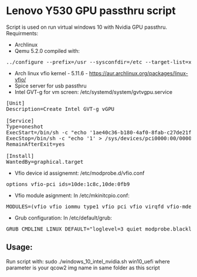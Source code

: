 # Lenovo Y530 GPU passthru script

Script is used on run virtual windows 10 with Nvidia GPU passthru.
Requirments:
* Archlinux
* Qemu 5.2.0 compiled with: 
<pre>
../configure --prefix=/usr --sysconfdir=/etc --target-list=x86_64-softmmu --libexecdir=/usr/lib/qemu --localstatedir=/var --bindir=/usr/bin/ --enable-gnutls --enable-gtk --enable-vnc --enable-vnc-sasl --enable-vnc-png --enable-vnc-jpeg --enable-curl --enable-kvm --enable-linux-aio --enable-cap-ng --enable-vhost-net --enable-vhost-crypto --enable-spice --enable-usb-redir --enable-lzo --enable-snappy --enable-bzip2 --enable-coroutine-pool --enable-libxml2 --enable-tcmalloc --enable-replication --enable-tools --enable-capstone --audio-drv-list=alsa,pa,oss --enable-sdl --enable-vnc --enable-opengl --enable-libusb --enable-guest-agent --enable-curses --enable-kvm --enable-virglrenderer --enable-plugins --enable-vvfat --enable-vdi --enable-qed --enable-qcow1 --enable-dmg --enable-virtfs --enable-libudev --enable-vde --enable-linux-aio --enable-linux-io-uring --enable-cap-ng --enable-vhost-net --enable-vhost-vsock --enable-vhost-scsi --enable-libiscsi --enable-libnfs --enable-libusb --enable-tpm --enable-avx2 --enable-avx512f --enable-opengl --enable-tools --enable-bochs --enable-cloop --enable-parallels --enable-crypto-afalg --enable-debug --enable-vte
</pre>

* Arch linux vfio kernel - 5.11.6 - https://aur.archlinux.org/packages/linux-vfio/
* Spice server for usb passthru
* Intel GVT-g for vm screen:
/etc/systemd/system/gvtvgpu.service
<pre>
[Unit]
Description=Create Intel GVT-g vGPU

[Service]
Type=oneshot
ExecStart=/bin/sh -c "echo '1ae40c36-b180-4af0-8fab-c27de21f597d' > /sys/devices/pci0000:00/0000:00:02.0/mdev_supported_types/i915-GVTg_V5_2/create"
ExecStop=/bin/sh -c "echo '1' > /sys/devices/pci0000:00/0000:00:02.0/1ae40c36-b180-4af0-8fab-c27de21f597d/remove"
RemainAfterExit=yes

[Install]
WantedBy=graphical.target
</pre>

* Vfio device id assignemnt:
/etc/modprobe.d/vfio.conf
<pre>
options vfio-pci ids=10de:1c8c,10de:0fb9
</pre>

* Vfio module asignment:
In /etc/mkinitcpio.conf:
<pre>
MODULES=(vfio vfio_iommu_type1 vfio_pci vfio_virqfd vfio-mdev kvmgt)
</pre>

* Grub configuration:
In /etc/default/grub:
<pre>
GRUB_CMDLINE_LINUX_DEFAULT="loglevel=3 quiet modprobe.blacklist=nouveau modprobe.blacklist=nvidia vfio-pci.ids=10de:1c8c,10de:0fb9 i915.enable_gvt=1 intel_iommu=on iommu=pt rd.driver.pre=vfio-pci video=efifb:off rd.driver.blacklist=nouveau kvm.ignore_msrs=1 vfio_iommu_type1.allow_unsafe_interrupts=1 kvm.allow_unsafe_assigned_interrupts=1 intel_iommu=igfx_off"</pre>


## Usage:

Run script with: sudo ./windows_10_intel_nvidia.sh win10_uefi
where parameter is your qcow2 img name in same folder as this script

